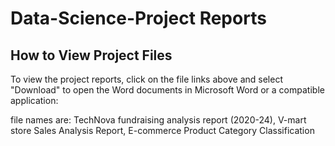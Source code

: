 # Data-Science-Project Reports

## How to View Project Files
To view the project reports, click on the file links above and select 
"Download" to open the Word documents in Microsoft Word or a compatible application:

file names are:
TechNova fundraising analysis report (2020-24), V-mart store Sales Analysis Report, E-commerce Product Category Classification
